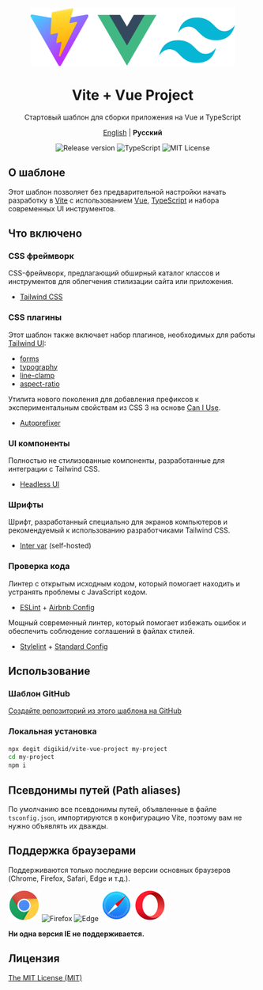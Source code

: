 <div align="center">
  <img alt="Vite + Vue Project" src="https://github.com/digikid/vite-vue-project/raw/main/logo.svg" height="117" />
  <h1>Vite + Vue Project</h1>
  <p>Стартовый шаблон для сборки приложения на Vue и TypeScript</p>
  <p>
    <a href="https://github.com/digikid/vite-vue-project/blob/main/README.md">English</a> | <b>Русский</b></p>
  <img src="https://img.shields.io/github/release/digikid/vite-vue-project.svg?style=flat-square&logo=appveyor" alt="Release version">
  <img src="https://img.shields.io/github/languages/top/digikid/vite-vue-project.svg?style=flat-square&logo=appveyor" alt="TypeScript">
  <img src="https://img.shields.io/github/license/digikid/vite-vue-project.svg?style=flat-square&logo=appveyor" alt="MIT License">
</div>

## О шаблоне

Этот шаблон позволяет без предварительной настройки начать разработку в [Vite]( https://vitejs.dev/) с использованием [Vue](https://vuejs.org/), [TypeScript](https://www.typescriptlang.org/) и набора современных UI инструментов.

## Что включено

### CSS фреймворк

CSS-фреймворк, предлагающий обширный каталог классов и инструментов для облегчения стилизации сайта или приложения.

- [Tailwind CSS](https://tailwindcss.com/)

### CSS плагины

Этот шаблон также включает набор плагинов, необходимых для работы [Tailwind UI](https://tailwindui.com/):

- [forms](https://github.com/tailwindlabs/tailwindcss-forms)
- [typography](https://github.com/tailwindlabs/tailwindcss-typography)
- [line-clamp](https://github.com/tailwindlabs/tailwindcss-line-clamp)
- [aspect-ratio](https://github.com/tailwindlabs/tailwindcss-aspect-ratio)

Утилита нового поколения для добавления префиксов к экспериментальным свойствам из CSS 3 на основе [Can I Use](https://caniuse.com/).

- [Autoprefixer](https://github.com/postcss/autoprefixer)

### UI компоненты

Полностью не стилизованные компоненты, разработанные для интеграции с Tailwind CSS.

- [Headless UI](https://headlessui.com/)

### Шрифты

Шрифт, разработанный специально для экранов компьютеров и рекомендуемый к использованию разработчиками Tailwind CSS.

- [Inter var](https://github.com/rsms/inter) (self-hosted)

### Проверка кода

Линтер с открытым исходным кодом, который помогает находить и устранять проблемы с JavaScript кодом.

- [ESLint](https://eslint.org/) + [Airbnb Config](https://github.com/airbnb/javascript)

Мощный современный линтер, который помогает избежать ошибок и обеспечить соблюдение соглашений в файлах стилей.

- [Stylelint](https://stylelint.io/) + [Standard Config](https://github.com/stylelint/stylelint-config-standard)

## Использование

### Шаблон GitHub

[Создайте репозиторий из этого шаблона на GitHub](https://github.com/digikid/vite-vue-project/generate)

### Локальная установка

```sh
npx degit digikid/vite-vue-project my-project
cd my-project
npm i
```

## Псевдонимы путей (Path aliases)

По умолчанию все псевдонимы путей, объявленные в файле `tsconfig.json`, импортируются в конфигурацию Vite, поэтому вам не нужно объявлять их дважды.

## Поддержка браузерами

Поддерживаются только последние версии основных браузеров (Chrome, Firefox, Safari, Edge и т.д.).

<img src="https://github.com/digikid/vite-vue-project/raw/main/public/images/chrome.svg" width="64" height="64" alt="Chrome"> <img src="https://github.com/digikid/vite-vue-project/raw/main/public/images/firefox.svg" width="64" height="64" alt="Firefox"> <img src="https://github.com/digikid/vite-vue-project/raw/main/public/images/edge.svg" width="64" height="64" alt="Edge"> <img src="https://github.com/digikid/vite-vue-project/raw/main/public/images/safari.svg" width="64" height="64" alt="Safari"> <img src="https://github.com/digikid/vite-vue-project/raw/main/public/images/opera.svg" width="64" height="64" alt="Opera">

**Ни одна версия IE не поддерживается.**

## Лицензия

[The MIT License (MIT)](LICENSE)
